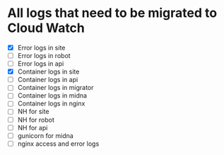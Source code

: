 # All logs that need to be migrated to Cloud Watch

- [x] Error logs in site
- [ ] Error logs in robot
- [ ] Error logs in api
- [x] Container logs in site
- [ ] Container logs in api
- [ ] Container logs in migrator
- [ ] Container logs in midna
- [ ] Container logs in nginx
- [ ] NH for site
- [ ] NH for robot
- [ ] NH for api
- [ ] gunicorn for midna
- [ ] nginx access and error logs
